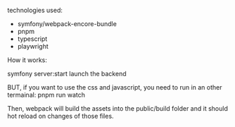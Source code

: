 technologies used:

- symfony/webpack-encore-bundle
- pnpm
- typescript
- playwright

How it works:

symfony server:start
launch the backend

BUT, if you want to use the css and javascript, you need to run in an other termainal:
pnpm run watch

Then, webpack will build the assets into the public/build folder and it should hot reload on changes of those files.

